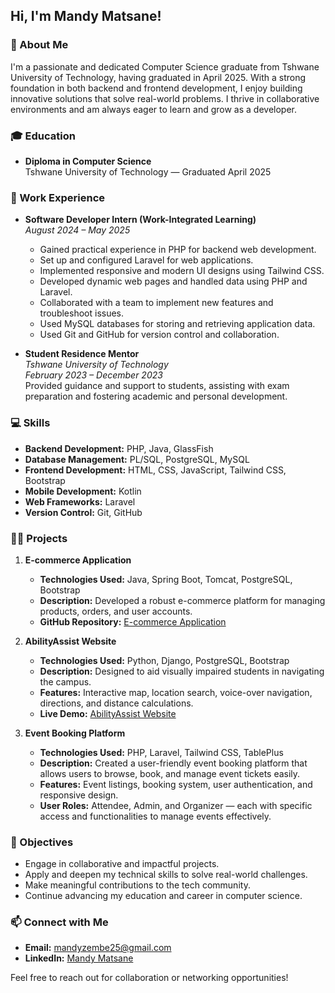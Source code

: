 ## Hi, I'm Mandy Matsane!

### 📝 About Me
I'm a passionate and dedicated Computer Science graduate from Tshwane University of Technology, having graduated in April 2025. With a strong foundation in both backend and frontend development, I enjoy building innovative solutions that solve real-world problems. I thrive in collaborative environments and am always eager to learn and grow as a developer.

### 🎓 Education
- **Diploma in Computer Science**  
  Tshwane University of Technology — Graduated April 2025

### 💼 Work Experience
- **Software Developer Intern (Work-Integrated Learning)**  
  *August 2024 – May 2025*  
  - Gained practical experience in PHP for backend web development.  
  - Set up and configured Laravel for web applications.  
  - Implemented responsive and modern UI designs using Tailwind CSS.  
  - Developed dynamic web pages and handled data using PHP and Laravel.  
  - Collaborated with a team to implement new features and troubleshoot issues.  
  - Used MySQL databases for storing and retrieving application data.  
  - Used Git and GitHub for version control and collaboration.

- **Student Residence Mentor**  
  *Tshwane University of Technology*  
  *February 2023 – December 2023*  
  Provided guidance and support to students, assisting with exam preparation and fostering academic and personal development.

### 💻 Skills
- **Backend Development:** PHP, Java, GlassFish  
- **Database Management:** PL/SQL, PostgreSQL, MySQL  
- **Frontend Development:** HTML, CSS, JavaScript, Tailwind CSS, Bootstrap  
- **Mobile Development:** Kotlin  
- **Web Frameworks:** Laravel
- **Version Control:** Git, GitHub

### 👨‍💻 Projects
1. **E-commerce Application**  
   - **Technologies Used:** Java, Spring Boot, Tomcat, PostgreSQL, Bootstrap  
   - **Description:** Developed a robust e-commerce platform for managing products, orders, and user accounts.  
   - **GitHub Repository:** [E-commerce Application](https://github.com/09Jeanette/LifestyleDeliciousWebApp.git)  

2. **AbilityAssist Website**  
   - **Technologies Used:** Python, Django, PostgreSQL, Bootstrap  
   - **Description:** Designed to aid visually impaired students in navigating the campus.  
   - **Features:** Interactive map, location search, voice-over navigation, directions, and distance calculations.  
   - **Live Demo:** [AbilityAssist Website](https://ability-assist-347e4e772fc7.herokuapp.com/AbilityAssistWebApp/)

3. **Event Booking Platform**  
   - **Technologies Used:** PHP, Laravel, Tailwind CSS, TablePlus  
   - **Description:** Created a user-friendly event booking platform that allows users to browse, book, and manage event tickets easily.  
   - **Features:** Event listings, booking system, user authentication, and responsive design.  
   - **User Roles:** Attendee, Admin, and Organizer — each with specific access and functionalities to manage events effectively.

### 🌟 Objectives
- Engage in collaborative and impactful projects.  
- Apply and deepen my technical skills to solve real-world challenges.  
- Make meaningful contributions to the tech community.  
- Continue advancing my education and career in computer science.

### 📫 Connect with Me
- **Email:** [mandyzembe25@gmail.com](mailto:mandyzembe25@gmail.com)  
- **LinkedIn:** [Mandy Matsane](https://www.linkedin.com/in/mandy-matsane-8168a226a/)

Feel free to reach out for collaboration or networking opportunities!

